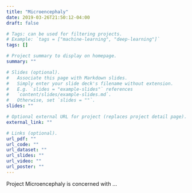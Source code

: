 ```yaml
---
title: "Microencephaly"
date: 2019-03-26T21:50:12-04:00
draft: false

# Tags: can be used for filtering projects.
# Example: `tags = ["machine-learning", "deep-learning"]`
tags: []

# Project summary to display on homepage.
summary: ""

# Slides (optional).
#   Associate this page with Markdown slides.
#   Simply enter your slide deck's filename without extension.
#   E.g. `slides = "example-slides"` references
#   `content/slides/example-slides.md`.
#   Otherwise, set `slides = ""`.
slides: ""

# Optional external URL for project (replaces project detail page).
external_link: ""

# Links (optional).
url_pdf: ""
url_code: ""
url_dataset: ""
url_slides: ""
url_video: ""
url_poster: ""
---
```


Project Microencephaly is concerned with ...
